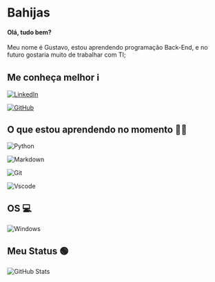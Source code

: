 # Bahijas

#### Olá, tudo bem?
Meu nome é Gustavo, estou aprendendo programação Back-End, e no futuro gostaria muito de trabalhar com TI;

## Me conheça melhor ℹ
[![LinkedIn](https://img.shields.io/badge/LinkedIn-0077B5?style=for-the-badge&logo=linkedin&logoColor=white)](https://www.linkedin.com/in/gustavo-rios-silva-ferreira-859a8b2ab/)

[![GitHub](https://img.shields.io/badge/GitHub-100000?style=for-the-badge&logo=github&logoColor=white)](https://github.com/Bahijas)


## O que estou aprendendo no momento 👩‍💻
![Python](https://img.shields.io/badge/python-3670A0?style=for-the-badge&logo=python&logoColor=ffdd54)

![Markdown](https://img.shields.io/badge/Markdown-000?style=for-the-badge&logo=markdown)

![Git](https://img.shields.io/badge/GIT-E44C30?style=for-the-badge&logo=git&logoColor=white)

![Vscode](https://img.shields.io/badge/Vscode-007ACC?style=for-the-badge&logo=visual-studio-code&logoColor=white)

## OS 💻

![Windows](https://img.shields.io/badge/Windows-000?style=for-the-badge&logo=windows&logoColor=2CA5E0)

## Meu Status 🟢

![GitHub Stats](https://github-readme-stats.vercel.app/api?username=Bahijas&theme=transparent&bg_color=000&border_color=30A3DC&show_icons=true&icon_color=30A3DC&title_color=E94D5F&text_color=FFFF)
